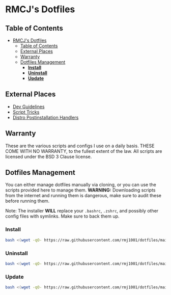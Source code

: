 # RMCJ's Dotfiles

## Table of Contents

- [RMCJ's Dotfiles](#rmcjs-dotfiles)
  - [Table of Contents](#table-of-contents)
  - [External Places](#external-places)
  - [Warranty](#warranty)
  - [Dotfiles Management](#dotfiles-management)
    - [**Install**](#install)
    - [**Uninstall**](#uninstall)
    - [**Update**](#update)
  
## External Places

- [Dev Guidelines](docs/dev-rules.md)
- [Script Tricks](docs/script-tricks.md)
- [Distro Postinstallation Handlers](files/Postinstallers)

## Warranty

These are the various scripts and configs I use on a daily basis.
THESE COME WITH NO WARRANTY, to the fullest extent of the law.
All scripts are licensed under the BSD 3 Clause license.

## Dotfiles Management

You can either manage dotfiles manually via cloning, or you can use the
scripts provided here to manage them. **WARNING:** Downloading scripts from
the internet and running them is dangerous, make sure to audit these before
running them.

Note: The installer **WILL** replace your `.bashrc`, `.zshrc`, and possibly
other config files with symlinks. Make sure to back them up.

### **Install**

```bash
bash <(wget -qO- https://raw.githubusercontent.com/rmj1001/dotfiles/main/install.sh)
```

### **Uninstall**

```bash
bash <(wget -qO- https://raw.githubusercontent.com/rmj1001/dotfiles/main/uninstall.sh)
```

### **Update**

```bash
bash <(wget -qO- https://raw.githubusercontent.com/rmj1001/dotfiles/main/update.sh)
```
